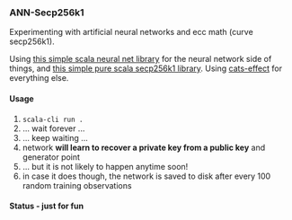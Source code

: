 ### ANN-Secp256k1

Experimenting with artificial neural networks and ecc math (curve secp256k1).

Using [this simple scala neural net library](https://github.com/mrdimosthenis/scala-synapses) for the
neural network side of things, and [this simple pure scala secp256k1 library](https://github.com/VzxPLnHqr/secp256k1-scala). 
Using [cats-effect](https://typelevel.org/cats-effect/) for everything else.

#### Usage
1. `scala-cli run .`
2. ... wait forever ...
3. ... keep waiting ...
4. network **will learn to recover a private key from a public key** and generator point
5. ... but it is not likely to happen anytime soon!
7. in case it does though, the network is saved to disk after every 100 random training observations

#### Status - just for fun
